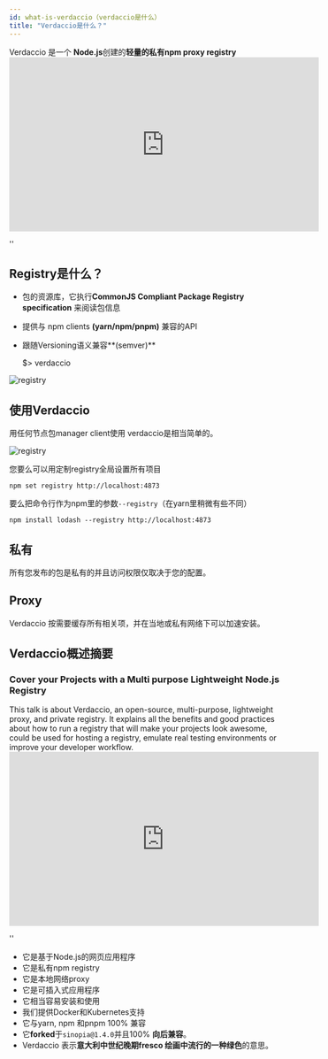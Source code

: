 ```yaml
---
id: what-is-verdaccio（verdaccio是什么）
title: "Verdaccio是什么？"
---
```


Verdaccio 是一个 **Node.js**创建的**轻量的私有npm proxy registry** <iframe width="560" height="315" src="https://www.youtube.com/embed/hDIFKzmoCaA?enablejsapi=1" frameborder="0" allow="accelerometer; autoplay; encrypted-media; gyroscope; picture-in-picture" allowfullscreen mark="crwd-mark"></iframe>

<div id="codefund">''</div>

## Registry是什么？

* 包的资源库，它执行**CommonJS Compliant Package Registry specification** 来阅读包信息
* 提供与 npm clients **(yarn/npm/pnpm)** 兼容的API
* 跟随Versioning语义兼容**(semver)**

    $> verdaccio
    

![registry](assets/verdaccio_server.gif)

## 使用Verdaccio

用任何节点包manager client使用 verdaccio是相当简单的。

![registry](assets/npm_install.gif)

您要么可以用定制registry全局设置所有项目

    npm set registry http://localhost:4873
    

要么把命令行作为npm里的参数`--registry`（在yarn里稍微有些不同）

    npm install lodash --registry http://localhost:4873
    

## 私有

所有您发布的包是私有的并且访问权限仅取决于您的配置。

## Proxy

Verdaccio 按需要缓存所有相关项，并在当地或私有网络下可以加速安装。

## Verdaccio概述摘要

### Cover your Projects with a Multi purpose Lightweight Node.js Registry

This talk is about Verdaccio, an open-source, multi-purpose, lightweight proxy, and private registry. It explains all the benefits and good practices about how to run a registry that will make your projects look awesome, could be used for hosting a registry, emulate real testing environments or improve your developer workflow. <iframe width="560" height="315" src="https://www.youtube.com/embed/oVCjDWeehAQ?enablejsapi=1" frameborder="0" allow="accelerometer; autoplay; encrypted-media; gyroscope; picture-in-picture" allowfullscreen mark="crwd-mark"></iframe>

<div id="codefund">''</div>

* 它是基于Node.js的网页应用程序
* 它是私有npm registry
* 它是本地网络proxy
* 它是可插入式应用程序
* 它相当容易安装和使用
* 我们提供Docker和Kubernetes支持
* 它与yarn, npm 和pnpm 100% 兼容
* 它**forked**于`sinopia@1.4.0`并且100% **向后兼容**。
* Verdaccio 表示**意大利中世纪晚期fresco 绘画中流行的一种绿色**的意思。